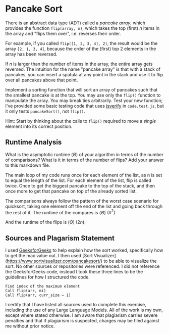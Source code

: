 # Pancake Sort

There is an abstract data type (ADT) called a *pancake array*, which provides
the function `flip(array, n)`, which takes the top (first) $n$ items in the
array and "flips them over", i.e. reverses their order.

For example, if you called `flip([1, 2, 3, 4], 2)`, the result would
be the array  `[2, 1, 3, 4]`, because the order of the (first) top 2
elements in the array has been reversed.

If $n$ is larger than the number of items in the array, the entire array gets
reversed. The intuition for the name "pancake array" is that with a stack of
pancakes, you can insert a spatula at any point in the stack and use it to flip
over all pancakes above that point.

Implement a sorting function that will sort an array of pancakes such that the
smallest pancake is at the top. You may use only the `flip()` function to
manipulate the array. You may break ties arbitrarily. Test your new function;
I've provided some basic testing code that uses
[jsverify](https://jsverify.github.io/) in `code.test.js`, but it only tests
`pancakeSort()`, not `flip()`.

Hint: Start by thinking about the calls to `flip()` required to move a *single*
element into its correct position.

## Runtime Analysis

What is the asymptotic runtime ($\Theta$) of your algorithm in terms of the
number of comparisons? What is it in terms of the number of flips? Add your
answer to this markdown file.

The main loop of my code runs once for each element of the list, as n is set to equal the length of the list. For each element of the list, flip is called twice. Once to get the biggest pancake to the top of the stack, and then once more to get that pancake on top of the already sorted list.

The comparisons always follow the pattern of the worst case scenario for quicksort, taking one element off the end of the list and going back through the rest of it. The runtime of the compares is ($\Theta$) $(n^2)$

And the runtime of the flips is ($\Theta$) $(2n)$.

## Sources and Plagarism Statement

I used [GeeksforGeeks](https://www.geeksforgeeks.org/pancake-sorting/#) to help explain how the sort worked, specifically how to get the max value out. I then used [Sort Visualizer] (https://www.sortvisualizer.com/pancakesort/) to be able to visualize the sort. No other sources or repositories were referenced. I did not reference the GeeksforGeeks code, instead I took these three lines to be the guidelines for how I structured the code.

````
Find index of the maximum element
Call flip(arr, mi)
Call flip(arr, curr_size – 1)
````

I certify that I have listed all sources used to complete this exercise, including the use of any Large Language Models. All of the work is my own, except where stated otherwise. I am aware that plagiarism carries severe penalties and that if plagiarism is suspected, charges may be filed against me without prior notice.
